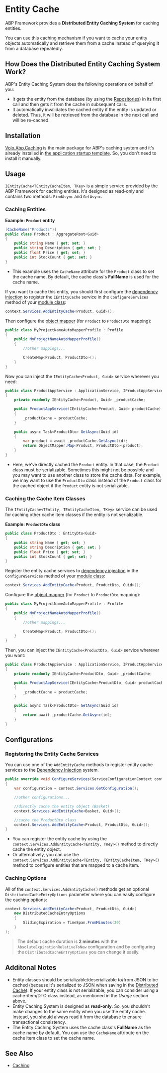 # Entity Cache

ABP Framework provides a **Distributed Entity Caching System** for caching entities. 

You can use this caching mechanism if you want to cache your entity objects automatically and retrieve them from a cache instead of querying it from a database repeatedly.

## How Does the Distributed Entity Caching System Work?

ABP's Entity Caching System does the following operations on behalf of you:

* It gets the entity from the database (by using the [Repositories](Repositories.md)) in its first call and then gets it from the cache in subsequent calls.
* It automatically invalidates the cached entity if the entity is updated or deleted. Thus, it will be retrieved from the database in the next call and will be re-cached.

## Installation

[Volo.Abp.Caching](https://www.nuget.org/packages/Volo.Abp.Caching) is the main package for ABP's caching system and it's already installed in [the application startup template](Startup-Templates/Index.md). So, you don't need to install it manually.

## Usage

`IEntityCache<TEntityCacheItem, TKey>` is a simple service provided by the ABP Framework for caching entities. It's designed as read-only and contains two methods: `FindAsync` and `GetAsync`.

### Caching Entities 

**Example: `Product` entity**

```csharp
[CacheName("Products")]
public class Product : AggregateRoot<Guid>
{
    public string Name { get; set; }
    public string Description { get; set; }
    public float Price { get; set; }
    public int StockCount { get; set; }
}
```

* This example uses the `CacheName` attribute for the `Product` class to set the cache name. By default, the cache class's **FullName** is used for the cache name.

If you want to cache this entity, you should first configure the [dependency injection](Dependency-Injection.md) to register the `IEntityCache` service in the `ConfigureServices` method of your [module class](Module-Development-Basics.md):

```csharp
context.Services.AddEntityCache<Product, Guid>();
```

Then configure the [object mapper](https://docs.abp.io/en/abp/latest/Object-To-Object-Mapping) (for `Product` to `ProductDto` mapping):

```csharp
public class MyProjectNameAutoMapperProfile : Profile
{
    public MyProjectNameAutoMapperProfile()
    {
        //other mappings...

        CreateMap<Product, ProductDto>();
    }
}
```

Now you can inject the `IEntityCache<Product, Guid>` service wherever you need:

```csharp
public class ProductAppService : ApplicationService, IProductAppService
{
    private readonly IEntityCache<Product, Guid> _productCache;

    public ProductAppService(IEntityCache<Product, Guid> productCache)
    {
        _productCache = productCache;
    }

    public async Task<ProductDto> GetAsync(Guid id)
    {
        var product = await _productCache.GetAsync(id);
        return ObjectMapper.Map<Product, ProductDto>(product);
    }
}
```

* Here, we've directly cached the `Product` entity. In that case, the `Product` class must be serializable. Sometimes this might not be possible and you may want to use another class to store the cache data. For example, we may want to use the `ProductDto` class instead of the `Product` class for the cached object if the `Product` entity is not serializable.

### Caching the Cache Item Classes

The `IEntityCache<TEntity, TEntityCacheItem, TKey>` service can be used for caching other cache item classes if the entity is not serializable.

**Example: `ProductDto` class**

```csharp
public class ProductDto : EntityDto<Guid>
{
    public string Name { get; set; }
    public string Description { get; set; }
    public float Price { get; set; }
    public int StockCount { get; set; }
}
```

Register the entity cache services to [dependency injection](Dependency-Injection.md) in the `ConfigureServices` method of your [module class](Module-Development-Basics.md):

```csharp
context.Services.AddEntityCache<Product, ProductDto, Guid>();
```

Configure the [object mapper](https://docs.abp.io/en/abp/latest/Object-To-Object-Mapping) (for `Product` to `ProductDto` mapping):

```csharp
public class MyProjectNameAutoMapperProfile : Profile
{
    public MyProjectNameAutoMapperProfile()
    {
        //other mappings...

        CreateMap<Product, ProductDto>();
    }
}
```

Then, you can inject the `IEntityCache<ProductDto, Guid>` service wherever you want:

```csharp
public class ProductAppService : ApplicationService, IProductAppService
{
    private readonly IEntityCache<ProductDto, Guid> _productCache;

    public ProductAppService(IEntityCache<ProductDto, Guid> productCache)
    {
        _productCache = productCache;
    }

    public async Task<ProductDto> GetAsync(Guid id)
    {
        return await _productCache.GetAsync(id);
    }
}
```

## Configurations

### Registering the Entity Cache Services

You can use one of the `AddEntityCache` methods to register entity cache services to the [Dependency Injection](Dependency-Injection.md) system.

```csharp
public override void ConfigureServices(ServiceConfigurationContext context)
{
    var configuration = context.Services.GetConfiguration();

    //other configurations...

    //directly cache the entity object (Basket)
    context.Services.AddEntityCache<Basket, Guid>();

    //cache the ProductDto class
    context.Services.AddEntityCache<Product, ProductDto, Guid>();
}
```

* You can register the entity cache by using the `context.Services.AddEntityCache<TEntity, TKey>()` method to directly cache the entity object.
* Or alternatively, you can use the `context.Services.AddEntityCache<TEntity, TEntityCacheItem, TKey>()` method to configure entities that are mapped to a cache item.

### Caching Options

All of the `context.Services.AddEntityCache()` methods get an optional `DistributedCacheEntryOptions` parameter where you can easily configure the caching options:

```csharp
context.Services.AddEntityCache<Product, ProductDto, Guid>(
    new DistributedCacheEntryOptions
    {
        SlidingExpiration = TimeSpan.FromMinutes(30)
    }
);
```

> The default cache duration is **2 minutes** with the `AbsoluteExpirationRelativeToNow` configuration and by configuring the `DistributedCacheEntryOptions` you can change it easily.

## Additonal Notes

* Entity classes should be serializable/deserializable to/from JSON to be cached (because it's serialized to JSON when saving in the [Distributed Cache](Caching.md)). If your entity class is not serializable, you can consider using a cache-item/DTO class instead, as mentioned in the *Usage* section above.
* Entity Caching System is designed as **read-only**. So, you shouldn't make changes to the same entity when you use the entity cache. Instead, you should always read it from the database to ensure transactional consistency.
* The Entity Caching System uses the cache class's **FullName** as the cache name by default. You can use the `CacheName` attribute on the cache item class to set the cache name.

## See Also

* [Caching](Caching.md)
